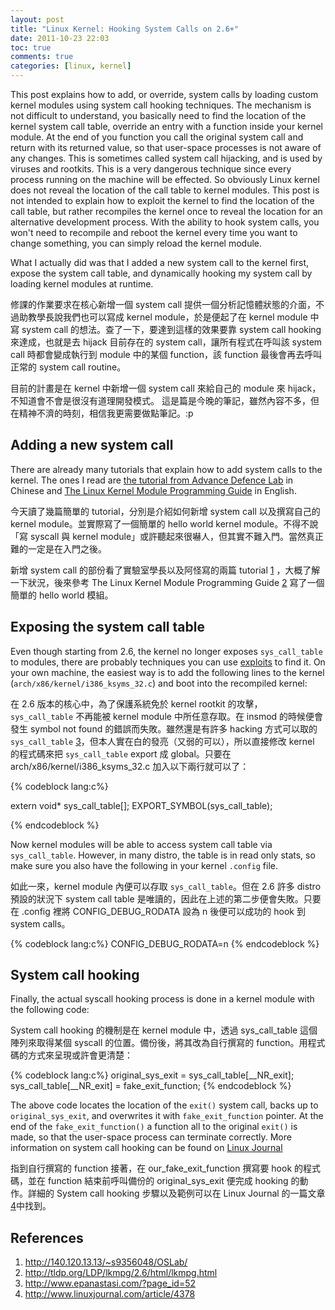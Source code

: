```yaml
---
layout: post
title: "Linux Kernel: Hooking System Calls on 2.6+"
date: 2011-10-23 22:03
toc: true
comments: true
categories: [linux, kernel]
---
```



This post explains how to add, or override, system calls by loading custom
kernel modules using system call hooking techniques. The mechanism is not
difficult to understand, you basically need to find the location of the kernel
system call table, override an entry with a function inside your kernel module.
At the end of you function you call the original system call and return with its
returned value, so that user-space processes is not aware of any changes. This
is sometimes called system call hijacking, and is used by viruses and rootkits.
This is a very dangerous technique since every process running on the machine
will be effected. So obviously Linux kernel does not reveal the location of the
call table to kernel modules. This post is not intended to explain how to
exploit the kernel to find the location of the call table, but rather recompiles
the kernel once to reveal the location for an alternative development process.
With the ability to hook system calls, you won't need to recompile and reboot
the kernel every time you want to change something, you can simply reload the
kernel module.

<!-- more -->

What I actually did was that I added a new system call to the kernel first,
expose the system call table, and dynamically hooking my system call by loading
kernel modules at runtime.

修課的作業要求在核心新增一個 system call
提供一個分析記憶體狀態的介面，不過助教學長說我們也可以寫成 kernel
module，於是便起了在 kernel module 中寫 system call
的想法。查了一下，要達到這樣的效果要靠 system call hooking 來達成，也就是去
hijack 目前存在的 system call，讓所有程式在呼叫該 system call 時都會變成執行到
module 中的某個 function，該 function 最後會再去呼叫正常的 system call routine。

目前的計畫是在 kernel 中新增一個 system call 來給自己的 module 來
hijack，不知道會不會是很沒有道理開發模式。
這是篇是今晚的筆記，雖然內容不多，但在精神不濟的時刻，相信我更需要做點筆記。:p

Adding a new system call
-------------------------
There are already many tutorials that explain how to add system calls to the
kernel. The ones I read are [the tutorial from Advance Defence Lab][1] in
Chinese and [The Linux Kernel Module Programming Guide][2] in English.

今天讀了幾篇簡單的 tutorial，分別是介紹如何新增 system call 以及撰寫自己的
kernel module。並實際寫了一個簡單的 hello world kernel module。不得不說「寫
syscall 與 kernel
module」或許聽起來很嚇人，但其實不難入門。當然真正難的一定是在入門之後。

新增 system call 的部份看了實驗室學長以及阿怪寫的兩篇 tutorial [1]
，大概了解一下狀況，後來參考 The Linux Kernel Module
Programming Guide [2] 寫了一個簡單的 hello world 模組。

Exposing the system call table
-------------------------------

Even though starting from 2.6, the kernel no longer exposes `sys_call_table` to
modules, there are probably techniques you can use [exploits][3] to find it. On
your own machine, the easiest way is to add the following lines to the kernel
(`arch/x86/kernel/i386_ksyms_32.c`) and boot into the recompiled kernel:

在 2.6 版本的核心中，為了保護系統免於 kernel rootkit 的攻擊， `sys_call_table`
不再能被 kernel module 中所任意存取。在 insmod 的時候便會發生 symbol not found
的錯誤而失敗。雖然還是有許多 hacking 方式可以取的 `sys_call_table`
[3]，但本人實在白的發亮（又弱的可以），所以直接修改 kernel 的程式碼來把
`sys_call_table` export 成 global。只要在 arch/x86/kernel/i386_ksyms_32.c
加入以下兩行就可以了：

{% codeblock lang:c%}

extern void* sys_call_table[];
EXPORT_SYMBOL(sys_call_table);

{% endcodeblock %}

Now kernel modules will be able to access system call table via
`sys_call_table`. However, in many distro, the table is in read only stats, so
make sure you also have the following in your kernel `.config` file.

如此一來，kernel module 內便可以存取 `sys_call_table`。但在 2.6 許多 distro
預設的狀況下 system call table 是唯讀的，因此在上述的第二步便會失敗。只要在
.config 裡將 CONFIG_DEBUG_RODATA 設為 n 後便可以成功的 hook 到 system calls。


{% codeblock lang:c%}
CONFIG_DEBUG_RODATA=n
{% endcodeblock %}

System call hooking
-----------------------

Finally, the actual syscall hooking process is done in a kernel module with the
following code:

System call hooking 的機制是在 kernel module 中，透過 sys_call_table
這個陣列來取得某個 syscall 的位置。備份後，將其改為自行撰寫的
function。用程式碼的方式來呈現或許會更清楚：


{% codeblock lang:c%}
original_sys_exit = sys_call_table[__NR_exit]; 
sys_call_table[__NR_exit] = fake_exit_function;
{% endcodeblock %}

The above code locates the location of the `exit()` system call, backs up to
`original_sys_exit`, and overwrites it with `fake_exit_function` pointer. At the
end of the `fake_exit_function()` a function all to the original `exit()` is
made, so that the user-space process can terminate correctly. More information
on system call hooking can be found on [Linux Journal][4]

指到自行撰寫的 function
接著，在 our_fake_exit_function 撰寫要 hook 的程式碼，並在 function
結束前呼叫備份的 original_sys_exit 便完成 hooking 的動作。詳細的 System call
hooking 步驟以及範例可以在 Linux Journal 的一篇文章[4]中找到。



References
------------------
1. http://140.120.13.13/~s9356048/OSLab/
2. http://tldp.org/LDP/lkmpg/2.6/html/lkmpg.html
3. http://www.epanastasi.com/?page_id=52
4. http://www.linuxjournal.com/article/4378

[1]: http://140.120.13.13/~s9356048/OSLab/
[2]: http://tldp.org/LDP/lkmpg/2.6/html/lkmpg.html
[3]: http://www.epanastasi.com/?page_id=52
[4]: http://www.linuxjournal.com/article/4378
